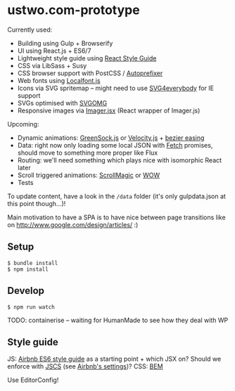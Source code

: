 # ustwo.com-prototype

Currently used:

  * Building using Gulp + Browserify
  * UI using React.js + ES6/7
  * Lightweight style guide using [React Style Guide](https://github.com/alexlande/react-style-guide)
  * CSS via LibSass + Susy
  * CSS browser support with PostCSS / [Autoprefixer](https://github.com/postcss/autoprefixer)
  * Web fonts using [Localfont.js](https://github.com/jaicab/localFont)
  * Icons via SVG spritemap – might need to use [SVG4everybody](https://github.com/jonathantneal/svg4everybody) for IE support
  * SVGs optimised with [SVGOMG](https://jakearchibald.github.io/svgomg/)
  * Responsive images via [Imager.jsx](https://github.com/oncletom/Imager.jsx) (React wrapper of Imager.js)

Upcoming:

 * Dynamic animations: [GreenSock.js](http://greensock.com/get-started-js) or [Velocity.js](http://julian.com/research/velocity) + [bezier easing](https://github.com/gre/bezier-easing)
 * Data: right now only loading some local JSON with [Fetch](https://github.com/github/fetch) promises, should move to something more proper like Flux
 * Routing: we'll need something which plays nice with isomorphic React later
 * Scroll triggered animations: [ScrollMagic](http://janpaepke.github.io/ScrollMagic/) or [WOW](https://github.com/matthieua/WOW)
 * Tests

To update content, have a look in the `/data` folder (it's only gulpdata.json at this point though...)!

Main motivation to have a SPA is to have nice between page transitions like on http://www.google.com/design/articles/ :)

## Setup

    $ bundle install
    $ npm install

## Develop

    $ npm run watch

TODO: containerise – waiting for HumanMade to see how they deal with WP

## Style guide

JS: [Airbnb ES6 style guide](https://github.com/airbnb/javascript) as a starting point + which JSX on? Should we enforce with [JSCS](http://jscs.info/) (see [Airbnb's settings](https://github.com/jscs-dev/node-jscs/blob/master/presets/airbnb.json))?
CSS: [BEM](http://getbem.com/introduction/)

Use EditorConfig!
